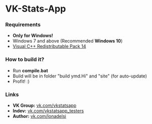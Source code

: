 # VK-Stats-App

### Requirements
* **Only for Windows!**
* Windows 7 and above (Recommended **Windows 10**)
* [Visual C++ Redistributable Pack 14](https://microsoft.com/en-gb/download/details.aspx?id=48145)

### How to build it?
* Run **compile.bat**
* Build will be in folder "build ymd.Hi" and "site" (for auto-update)
* Profit! :)

### Links
* **VK Group:** [vk.com/vkstatsapp](https://vk.com/vkstatsapp)
* **Indev:** [vk.com/vkstatsapp_testers](https://vk.com/vkstatsapp_testers)
* **Author:** [vk.com/lonadelsi](https://vk.com/lonadelsi)
